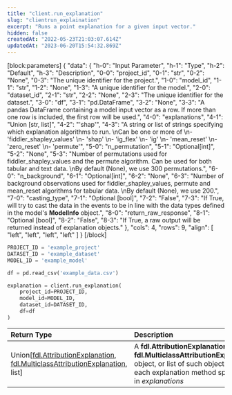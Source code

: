 ```yaml
---
title: "client.run_explanation"
slug: "clientrun_explaination"
excerpt: "Runs a point explanation for a given input vector."
hidden: false
createdAt: "2022-05-23T21:03:07.614Z"
updatedAt: "2023-06-20T15:54:32.869Z"
---
```

[block:parameters]
{
  "data": {
    "h-0": "Input Parameter",
    "h-1": "Type",
    "h-2": "Default",
    "h-3": "Description",
    "0-0": "project_id",
    "0-1": "str",
    "0-2": "None",
    "0-3": "The unique identifier for the project.",
    "1-0": "model_id",
    "1-1": "str",
    "1-2": "None",
    "1-3": "A unique identifier for the model.",
    "2-0": "dataset_id",
    "2-1": "str",
    "2-2": "None",
    "2-3": "The unique identifier for the dataset.",
    "3-0": "df",
    "3-1": "pd.DataFrame",
    "3-2": "None",
    "3-3": "A pandas DataFrame containing a model input vector as a row. If more than one row is included, the first row will be used.",
    "4-0": "explanations",
    "4-1": "Union [str, list]",
    "4-2": "'shap'",
    "4-3": "A string or list of strings specifying which explanation algorithms to run.  \nCan be one or more of  \n- 'fiddler_shapley_values'  \n- 'shap'  \n- 'ig_flex'  \n- 'ig'  \n- 'mean_reset'  \n- 'zero_reset'  \n- 'permute'",
    "5-0": "n_permutation",
    "5-1": "Optional[int]",
    "5-2": "None",
    "5-3": "Number of permutations used for fiddler_shapley_values and the permute algorithm. Can be used for both tabular and text data.  \nBy default (None), we use 300 permutations.",
    "6-0": "n_background",
    "6-1": "Optional[int]",
    "6-2": "None",
    "6-3": "Number of background observations used for fiddler_shapley_values, permute and mean_reset algorithms for tabular data.  \nBy default (None), we use 200.",
    "7-0": "casting_type",
    "7-1": "Optional [bool]",
    "7-2": "False",
    "7-3": "If True, will try to cast the data in the events to be in line with the data types defined in the model's **ModelInfo** object.",
    "8-0": "return_raw_response",
    "8-1": "Optional [bool]",
    "8-2": "False",
    "8-3": "If True, a raw output will be returned instead of explanation objects."
  },
  "cols": 4,
  "rows": 9,
  "align": [
    "left",
    "left",
    "left",
    "left"
  ]
}
[/block]

```python Usage
PROJECT_ID = 'example_project'
DATASET_ID = 'example_dataset'
MODEL_ID = 'example_model'

df = pd.read_csv('example_data.csv')

explanation = client.run_explanation(
    project_id=PROJECT_ID,
    model_id=MODEL_ID,
    dataset_id=DATASET_ID,
    df=df
)
```

| Return Type                                                                                                                                                | Description                                                                                                                                                               |
| :--------------------------------------------------------------------------------------------------------------------------------------------------------- | :------------------------------------------------------------------------------------------------------------------------------------------------------------------------ |
| Union\[[fdl.AttributionExplanation](ref:fdlattributionexplanation), [fdl.MulticlassAttributionExplanation](ref:fdlmulticlassattributionexplanation), list] | A **fdl.AttributionExplanation** object, **fdl.MulticlassAttributionExplanation** object, or list of such objects for each explanation method specified in _explanations_ |